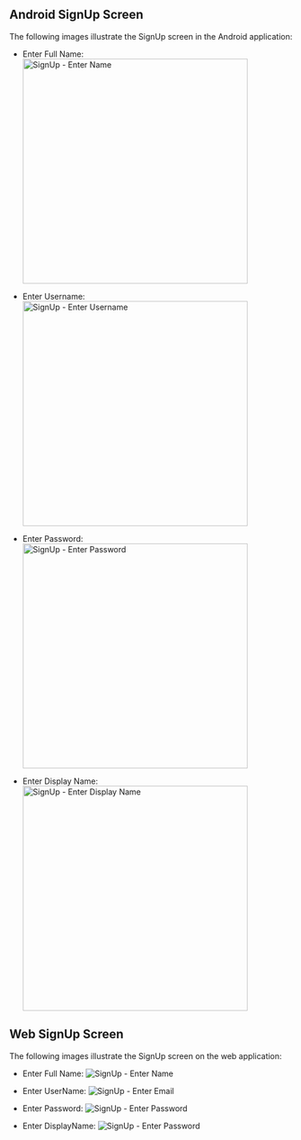 ## Android SignUp Screen

The following images illustrate the SignUp screen in the Android application:

- Enter Full Name:
  <img src="../images/signUpAnroidName.png" alt="SignUp - Enter Name" width="400"/>

- Enter Username:
  <img src="../images/signUpAndroidUsername.png" alt="SignUp - Enter Username" width="400"/>

- Enter Password:
  <img src="../images/signUpAndroidPassword.png" alt="SignUp - Enter Password" width="400"/>

- Enter Display Name:
  <img src="../images/signUpAndroidDisplayName.png" alt="SignUp - Enter Display Name" width="400"/>

## Web SignUp Screen

The following images illustrate the SignUp screen on the web application:

- Enter Full Name:
  ![SignUp - Enter Name](../images/signUpWebName.PNG)

- Enter UserName:
  ![SignUp - Enter Email](../images/signUpWebEmail.png)

- Enter Password:
  ![SignUp - Enter Password](../images/signUpWebPassword.png)

- Enter DisplayName:
 ![SignUp - Enter Password](../images/SignUpWebDisplayName.PNG)
